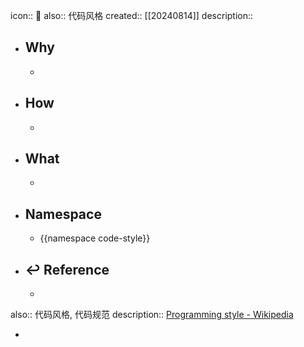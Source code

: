icon:: 📄
also:: 代码风格
created:: [[20240814]]
description::

- ## Why
  -
- ## How
  -
- ## What
  -
- ## Namespace
  - {{namespace code-style}}
- ## ↩ Reference
  -
also:: 代码风格, 代码规范
description:: [Programming style - Wikipedia](https://en.wikipedia.org/wiki/Programming_style)

-